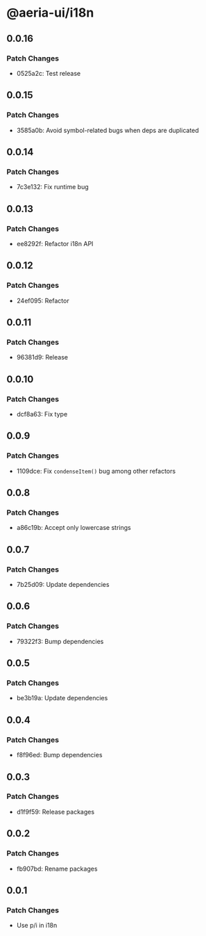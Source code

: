 # @aeria-ui/i18n

## 0.0.16

### Patch Changes

- 0525a2c: Test release

## 0.0.15

### Patch Changes

- 3585a0b: Avoid symbol-related bugs when deps are duplicated

## 0.0.14

### Patch Changes

- 7c3e132: Fix runtime bug

## 0.0.13

### Patch Changes

- ee8292f: Refactor i18n API

## 0.0.12

### Patch Changes

- 24ef095: Refactor

## 0.0.11

### Patch Changes

- 96381d9: Release

## 0.0.10

### Patch Changes

- dcf8a63: Fix type

## 0.0.9

### Patch Changes

- 1109dce: Fix `condenseItem()` bug among other refactors

## 0.0.8

### Patch Changes

- a86c19b: Accept only lowercase strings

## 0.0.7

### Patch Changes

- 7b25d09: Update dependencies

## 0.0.6

### Patch Changes

- 79322f3: Bump dependencies

## 0.0.5

### Patch Changes

- be3b19a: Update dependencies

## 0.0.4

### Patch Changes

- f8f96ed: Bump dependencies

## 0.0.3

### Patch Changes

- d1f9f59: Release packages

## 0.0.2

### Patch Changes

- fb907bd: Rename packages

## 0.0.1

### Patch Changes

- Use p/i in i18n
